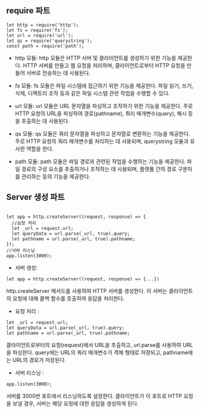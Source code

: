 ## require 파트
```
let http = require('http');
let fs = require('fs');
let url = require('url');
let qs = require('querystring');
const path = require('path');
```
* http 모듈: http 모듈은 HTTP 서버 및 클라이언트를 생성하기 위한 기능을 제공한다. HTTP 서버를 만들고 웹 요청을 처리하며, 클라이언트로부터 HTTP 요청을 만들어 서버로 전송하는 데 사용된다.

* fs 모듈: fs 모듈은 파일 시스템에 접근하기 위한 기능을 제공한다. 파일 읽기, 쓰기, 삭제, 디렉토리 조작 등과 같은 파일 시스템 관련 작업을 수행할 수 있다.

* url 모듈: url 모듈은 URL 문자열을 파싱하고 조작하기 위한 기능을 제공한다. 주로 HTTP 요청의 URL을 파싱하여 경로(pathname), 쿼리 매개변수(query), 해시 등을 추출하는 데 사용된다.

* qs 모듈: qs 모듈은 쿼리 문자열을 파싱하고 문자열로 변환하는 기능을 제공한다. 주로 HTTP 요청의 쿼리 매개변수를 처리하는 데 사용되며, querystring 모듈과 유사한 역할을 한다.

* path 모듈: path 모듈은 파일 경로와 관련된 작업을 수행하는 기능을 제공한다. 파일 경로의 구성 요소를 추출하거나 조작하는 데 사용되며, 플랫폼 간의 경로 구분자를 관리하는 등의 기능을 제공한다.

## Server 생성 파트

```

let app = http.createServer((request, response) => {
  //요청 처리
  let _url = request.url;
  let queryData = url.parse(_url, true).query;
  let pathname = url.parse(_url, true).pathname;
});
//서버 리스닝
app.listen(3000);

```

* 서버 생성: 
```
let app = http.createServer((request, response) => {...})
```
http.createServer 메서드를 사용하여 HTTP 서버를 생성한다. 이 서버는 클라이언트의 요청에 대해 콜백 함수를 호출하여 응답을 처리한다.

* 요청 처리 :
```
let _url = request.url;
let queryData = url.parse(_url, true).query;
let pathname = url.parse(_url, true).pathname;

```
클라이언트로부터의 요청(request)에서 URL을 추출하고, url.parse를 사용하여 URL을 파싱한다. query에는 URL의 쿼리 매개변수가 객체 형태로 저장되고, pathname에는 URL의 경로가 저장된다.

* 서버 리스닝 :
```
app.listen(3000);
```
서버를 3000번 포트에서 리스닝하도록 설정한다. 클라이언트가 이 포트로 HTTP 요청을 보낼 경우, 서버는 해당 요청에 대한 응답을 생성하게 된다.

